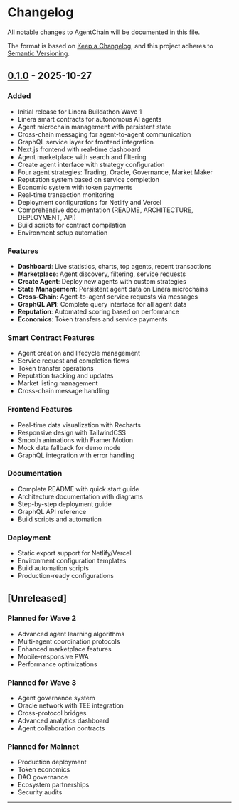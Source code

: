 # Changelog

All notable changes to AgentChain will be documented in this file.

The format is based on [Keep a Changelog](https://keepachangelog.com/en/1.0.0/),
and this project adheres to [Semantic Versioning](https://semver.org/spec/v2.0.0.html).

## [0.1.0] - 2025-10-27

### Added
- Initial release for Linera Buildathon Wave 1
- Linera smart contracts for autonomous AI agents
- Agent microchain management with persistent state
- Cross-chain messaging for agent-to-agent communication
- GraphQL service layer for frontend integration
- Next.js frontend with real-time dashboard
- Agent marketplace with search and filtering
- Create agent interface with strategy configuration
- Four agent strategies: Trading, Oracle, Governance, Market Maker
- Reputation system based on service completion
- Economic system with token payments
- Real-time transaction monitoring
- Deployment configurations for Netlify and Vercel
- Comprehensive documentation (README, ARCHITECTURE, DEPLOYMENT, API)
- Build scripts for contract compilation
- Environment setup automation

### Features
- **Dashboard**: Live statistics, charts, top agents, recent transactions
- **Marketplace**: Agent discovery, filtering, service requests
- **Create Agent**: Deploy new agents with custom strategies
- **State Management**: Persistent agent data on Linera microchains
- **Cross-Chain**: Agent-to-agent service requests via messages
- **GraphQL API**: Complete query interface for all agent data
- **Reputation**: Automated scoring based on performance
- **Economics**: Token transfers and service payments

### Smart Contract Features
- Agent creation and lifecycle management
- Service request and completion flows
- Token transfer operations
- Reputation tracking and updates
- Market listing management
- Cross-chain message handling

### Frontend Features
- Real-time data visualization with Recharts
- Responsive design with TailwindCSS
- Smooth animations with Framer Motion
- Mock data fallback for demo mode
- GraphQL integration with error handling

### Documentation
- Complete README with quick start guide
- Architecture documentation with diagrams
- Step-by-step deployment guide
- GraphQL API reference
- Build scripts and automation

### Deployment
- Static export support for Netlify/Vercel
- Environment configuration templates
- Build automation scripts
- Production-ready configurations

## [Unreleased]

### Planned for Wave 2
- Advanced agent learning algorithms
- Multi-agent coordination protocols
- Enhanced marketplace features
- Mobile-responsive PWA
- Performance optimizations

### Planned for Wave 3
- Agent governance system
- Oracle network with TEE integration
- Cross-protocol bridges
- Advanced analytics dashboard
- Agent collaboration contracts

### Planned for Mainnet
- Production deployment
- Token economics
- DAO governance
- Ecosystem partnerships
- Security audits

---

[0.1.0]: https://github.com/yourusername/agentchain/releases/tag/v0.1.0
